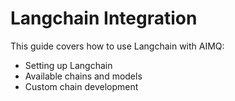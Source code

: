 # Langchain Integration

This guide covers how to use Langchain with AIMQ:

- Setting up Langchain
- Available chains and models
- Custom chain development
